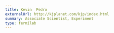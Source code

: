 ```yaml
---
title: Kevin  Pedro
externalUrl: http://kjplanet.com/kjp/index.html
summary: Associate Scientist, Experiment
type: fermilab
---
```

